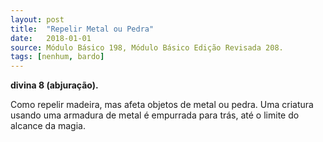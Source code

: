 ```yaml
---
layout: post
title:  "Repelir Metal ou Pedra"
date:   2018-01-01
source: Módulo Básico 198, Módulo Básico Edição Revisada 208.
tags: [nenhum, bardo]
---
```


**divina 8 (abjuração).**

Como repelir madeira, mas afeta objetos de metal ou pedra. Uma criatura usando uma armadura de metal é empurrada para trás, até o limite do alcance da magia.
